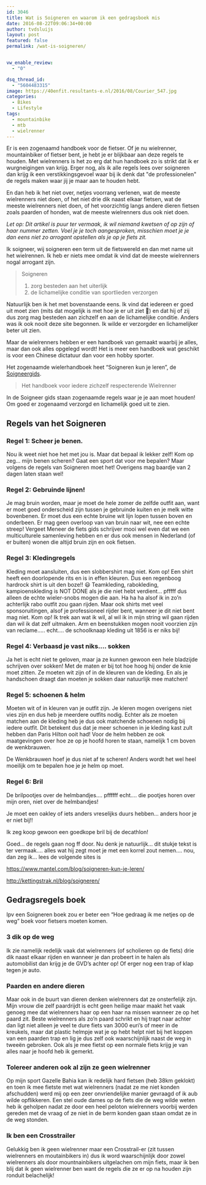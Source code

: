 ```yaml
---
id: 3046
title: Wat is Soigneren en waarom ik een gedragsboek mis
date: 2016-08-22T09:06:34+00:00
author: tvdsluijs
layout: post
featured: false
permalink: /wat-is-soigneren/


vw_enable_review:
  - "0"

dsq_thread_id:
  - "5604483315"
image: https://40enfit.resultants-e.nl/2016/08/Courier_547.jpg
categories:
  - Bikes
  - Lifestyle
tags:
  - mountainbike
  - mtb
  - wielrenner
---
```

Er is een zogenaamd handboek voor de fietser. Of je nu wielrenner, mountainbiker of fietser bent, je hebt je er blijkbaar aan deze regels te houden. Met wielrenners is het zo erg dat hun handboek zo is strikt dat ik er wurgneigingen van krijg. Erger nog, als ik alle regels lees over soigneren dan krijg ik een verstikkingsgevoel waar bij ik denk dat "de professionelen" de regels maken waar jij je maar aan te houden hebt.

En dan heb ik het niet over, netjes voorrang verlenen, wat de meeste wielrenners niet doen, of het niet drie dik naast elkaar fietsen, wat de meeste wielrenners niet doen, of het voorzichtig langs andere dieren fietsen zoals paarden of honden, wat de meeste wielrenners dus ook niet doen.

_Let op: Dit artikel is puur ter vermaak, ik wil niemand kwetsen of op zijn of haar nummer zetten. Voel je je toch aangesproken, misschien moet je je dan eens niet zo arrogant opstellen als je op je fiets zit._
  
<!--more-->
  
Ik soigneer, wij soigneren een term uit de fietswereld en dan met name uit het wielrennen. Ik heb er niets mee omdat ik vind dat de meeste wielrenners nogal arrogant zijn.

> Soigneren
> 
>   1. zorg besteden aan het uiterlijk
>   2. de lichamelijke conditie van sportlieden verzorgen

Natuurlijk ben ik het met bovenstaande eens. Ik vind dat iedereen er goed uit moet zien (mits dat mogelijk is met hoe je er uit ziet 🙂) en dat hij of zij dus zorg mag besteden aan zichzelf en aan de lichamelijke conditie. Anders was ik ook nooit deze site begonnen. Ik wilde er verzorgder en lichamelijker beter uit zien.

Maar de wielrenners hebben er een handboek van gemaakt waarbij je alles, maar dan ook alles opgelegd wordt! Het is meer een handboek wat geschikt is voor een Chinese dictatuur dan voor een hobby sporter.

Het zogenaamde wielerhandboek heet &#8220;Soigneren kun je leren&#8221;,  de [Soigneergids](https://issuu.com/rings-goirle/docs/soigneergids_compleet).

> Het handboek voor iedere zichzelf respecterende Wielrenner

In de Soigneer gids staan zogenaamde regels waar je je aan moet houden! Om goed er zogenaamd verzorgd en lichamelijk goed uit te zien.

## Regels van het Soigneren

### **Regel 1: Scheer je benen.**

Nou ik weet niet hoe het met jou is. Maar dat bepaal ik lekker zelf! Kom op zeg… mijn benen scheren? Gaat een sport dat voor me bepalen? Maar volgens de regels van Soigneren moet het! Overigens mag baardje van 2 dagen laten staan wel!

### **Regel 2: Gebruinde lijnen!**

Je mag bruin worden, maar je moet de hele zomer de zelfde outfit aan, want er moet goed onderscheid zijn tussen je gebruinde kuiten en je melk witte bovenbenen. Er moet dus een echte bruine wit lijn lopen tussen boven en onderbeen. Er mag geen overloop van van bruin naar wit, nee een echte streep! Vergeet Meneer de fiets gids schrijver mooi wel even dat we een multiculturele samenleving hebben en er dus ook mensen in Nederland (of er buiten) wonen die altijd bruin zijn en ook fietsen.

### **Regel 3: Kledingregels**

Kleding moet aansluiten, dus een slobbershirt mag niet. Kom op! Een shirt heeft een doorlopende rits en is in effen kleuren. Dus een regenboog hardrock shirt is uit den boze!! 😃 Teamkleding, rabokleding, kampioenskleding is NOT DONE als je die niet hebt verdient… pfffff dus alleen de echte wieler-snobs mogen die aan. Ha ha ha alsof ik in zo’n achterlijk rabo outfit zou gaan rijden. Maar ook shirts met veel sponsoruitingen, alsof je professioneel rijder bent, wanneer je dit niet bent mag niet. Kom op! Ik trek aan wat ik wil, al wil ik in mijn string wil gaan rijden dan wil ik dat zelf uitmaken. Arm en beenstukken mogen nooit voorzien zijn van reclame….. echt…. de schoolknaap kleding uit 1856 is er niks bij!

### **Regel 4: Verbaasd je vast niks…. sokken**

Ja het is echt niet te geloven, maar ja ze kunnen gewoon een hele bladzijde schrijven over sokken! Met de maten er bij tot hoe hoog hij onder de knie moet zitten. Ze moeten wit zijn of in de kleuren van de kleding. En als je handschoen draagt dan moeten je sokken daar natuurlijk mee matchen!

### **Regel 5: schoenen & helm**

Moeten wit of in kleuren van je outfit zijn. Je kleren mogen overigens niet vies zijn en dus heb je meerdere outfits nodig. Echter als ze moeten matchen aan de kleding heb je dus ook matchende schoenen nodig bij iedere outfit. Dit betekent dus dat je meer schoenen in je kleding kast zult hebben dan Paris Hilton ooit had! Voor de helm hebben ze ook maatgevingen over hoe ze op je hoofd horen te staan, namelijk 1 cm boven de wenkbrauwen.

De Wenkbrauwen hoef je dus niet af te scheren! Anders wordt het wel heel moeilijk om te bepalen hoe je je helm op moet.

### **Regel 6: Bril**

De brilpootjes over de helmbandjes…. pffffff echt…. die pootjes horen over mijn oren, niet over de helmbandjes!
  
Je moet een oakley of iets anders vreselijks duurs hebben… anders hoor je er niet bij!!
  
Ik zeg koop gewoon een goedkope bril bij de decathlon!

Goed… de regels gaan nog ff door. Nu denk je natuurlijk… dit stukje tekst is ter vermaak…. alles wat hij zegt moet je met een korrel zout nemen…. nou, dan zeg ik… lees de volgende sites is

<a href="https://www.mantel.com/blog/soigneren-kun-je-leren/" rev="en_rl_small">https://www.mantel.com/blog/soigneren-kun-je-leren/</a>
  
<a href="http://kettingstrak.nl/blog/soigneren/" rev="en_rl_small">http://kettingstrak.nl/blog/soigneren/</a>

## Gedragsregels boek

Ipv een Soigneren boek zou er beter een &#8220;Hoe gedraag ik me netjes op de weg&#8221; boek voor fietsers moeten komen.

### 3 dik op de weg

Ik zie namelijk redelijk vaak dat wielrenners (of scholieren op de fiets) drie dik naast elkaar rijden en wanneer je dan probeert in te halen als automobilist dan krijg je de GVD’s achter op! Of erger nog een trap of klap tegen je auto.

### Paarden en andere dieren

Maar ook in de buurt van dieren denken wielrenners dat ze onsterfelijk zijn. Mijn vrouw die zelf paardrijdt is echt geen heilige maar maakt het vaak genoeg mee dat wielrenners haar op een haar na missen wanneer ze op het paard zit. Beste wielrenners als zo’n paard schrikt en hij trapt naar achter dan ligt niet alleen je veel te dure fiets van 3000 euri’s of meer in de kreukels, maar dat plastic helmpje wat je op hebt helpt niet bij het koppen van een paarden trap en lig je dus zelf ook waarschijnlijk naast de weg in tweeën gebroken. Ook als je mee fietst op een normale fiets krijg je van alles naar je hoofd heb ik gemerkt.

### Tolereer anderen ook al zijn ze geen wielrenner

Op mijn sport Gazelle Bahia kan ik redelijk hard fietsen (heb 38km geklokt) en toen ik mee fietste met wat wielrenners (nadat ze me niet konden afschudden) werd mij op een zeer onvriendelijke manier gevraagd of ik aub wilde opflikkeren. Een stel oude dames op de fiets die de weg wilde weten heb ik geholpen nadat ze door een heel peloton wielrenners voorbij werden gereden met de vraag of ze niet in de berm konden gaan staan omdat ze in de weg stonden.

### Ik ben een Crosstrailer

Gelukkig ben ik geen wielrenner maar een Crosstrail-er (zit tussen wielrenners en moutainbikers in) dus ik word waarschijnlijk door zowel wielrenners als door mountnainbikers uitgelachen om mijn fiets, maar ik ben blij dat ik geen wielrenner ben want de regels die ze er op na houden zijn ronduit belachelijk!
<!--stackedit_data:
eyJoaXN0b3J5IjpbLTg3OTk5NzA4OCw0ODcxMzY1MDldfQ==
-->